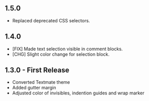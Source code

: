 ## 1.5.0

* Replaced deprecated CSS selectors.


## 1.4.0

* [FIX] Made text selection visible in comment blocks.
* [CHG] Slight color change for selection block.


## 1.3.0 - First Release

* Converted Textmate theme
* Added gutter margin
* Adjusted color of invisibles, indention guides and wrap marker
